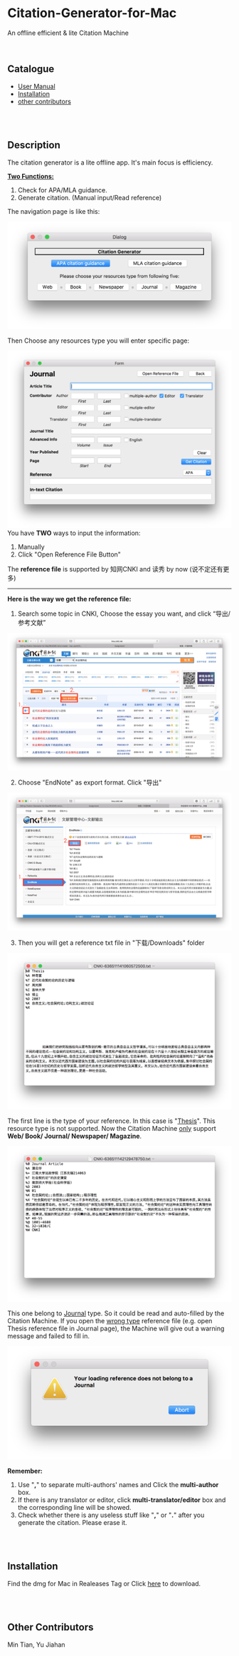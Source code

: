 # Citation-Generator-for-Mac
An offline efficient & lite Citation Machine

<br>

## Catalogue
* [User Manual](#description)
* [Installation](#installation)
* [other contributors](#other-contributors)

<br>
<br>

## Description

The citation generator is a lite offline app. It's main focus is efficiency.

<u>**Two Functions:**</u>

1. Check for APA/MLA guidance.
2. Generate citation. (Manual input/Read reference)



The navigation page is like this:

![image](https://github.com/max-yeah/Citation-Generator-for-Mac/blob/master/Demo%20Pictures/Navigation.png)

Then Choose any resources type you will enter specific page:

![image](https://github.com/max-yeah/Citation-Generator-for-Mac/blob/master/Demo%20Pictures/Journal%20Page.png)
You have **TWO** ways to input the information:

1. Manually
2. Click "Open Reference File Button"



The **reference file** is supported by 知网CNKI and 读秀 by now (说不定还有更多)
**** 

**Here is the way we get the reference file:**

1. Search some topic in CNKI, Choose the essay you want, and click “导出/参考文献”

![image](https://github.com/max-yeah/Citation-Generator-for-Mac/blob/master/Demo%20Pictures/CNKI%20search.png) 

2. Choose "EndNote" as export format. Click "导出"

![image](https://github.com/max-yeah/Citation-Generator-for-Mac/blob/master/Demo%20Pictures/Export%20reference%20file.png)

3. Then you will get a reference txt file in "下载/Downloads" folder

![image](https://github.com/max-yeah/Citation-Generator-for-Mac/blob/master/Demo%20Pictures/reference%20file.png)

The first line is the type of your reference. In this case is "<u>Thesis</u>". This resource type is not supported.
Now the Citation Machine <u>only</u> support **Web/ Book/ Journal/ Newspaper/ Magazine**. 

![image](https://github.com/max-yeah/Citation-Generator-for-Mac/blob/master/Demo%20Pictures/Journal%20reference%20file.png)

This one belong to <u>Journal</u> type. So it could be read and auto-filled by the Citation Machine. If you open the <u>wrong type</u> reference file (e.g. open Thesis reference file in Journal page), the Machine will give out a warning message and failed to fill in.

![image](https://github.com/max-yeah/Citation-Generator-for-Mac/blob/master/Demo%20Pictures/warning%20message.png)

**Remember:** 

1. Use "**,**" to separate multi-authors' names and Click the **multi-author** box.
2. If there is any translator or editor, click **multi-translator/editor** box and the corresponding line will be showed.
3. Check whether there is any useless stuff like "**,**" or "**.**" after you generate the citation. Please erase it.

<br>
<br>

## Installation
Find the dmg for Mac in Realeases Tag or Click [here](https://github.com/max-yeah/Citation-Generator-for-Mac/releases/download/v1.0/Citation.Generator.for.Mac.dmg) to download.

<br>
<br>

## Other Contributors
Min Tian, Yu Jiahan
